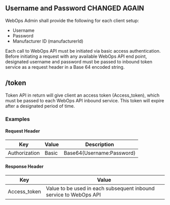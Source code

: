 ## Username and Password CHANGED AGAIN

WebOps Admin shall provide the following for each client setup:

- Username
- Password
- Manufacturer ID (manufacturerId)

Each call to WebOps API must be initiated via basic access authentication. Before initiating a request with any available WebOps API end point, designated username and password must be passed to inbound token service as a request header in a Base 64 encoded string.

## /token

Token API in return will give client an access token (Access_token), which must be passed to each WebOps API inbound service. This token will expire after a designated period of time.

### Examples

#### Request Header

**Key**|**Value**|**Description**|
-|-|-
Authorization|Basic|Base64(Username:Password)

#### Response Header

|**Key**|**Value**|
|-|-|
|Access_token|Value to be used in each subsequent inbound service to WebOps API|
